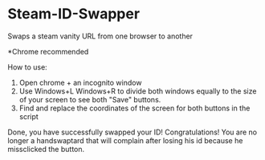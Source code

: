 # Steam-ID-Swapper
Swaps a steam vanity URL from one browser to another

*Chrome recommended

How to use: 

1. Open chrome + an incognito window
2. Use Windows+L Windows+R to divide both windows equally to the size of your screen to see both "Save" buttons.
3. Find and replace the coordinates of the screen for both buttons in the script

Done, you have successfully swapped your ID! Congratulations!  You are no longer a handswaptard that will complain after losing his id because he missclicked the button.
